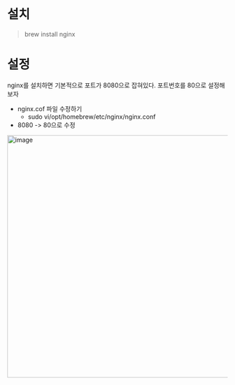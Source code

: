 # 설치
> brew install nginx

# 설정
nginx를 설치하면 기본적으로 포트가 8080으로 잡혀있다. 포트번호를 80으로 설정해보자

- nginx.cof 파일 수정하기
  - sudo vi/opt/homebrew/etc/nginx/nginx.conf
- 8080 -> 80으로 수정

<img width="555" alt="image" src="https://user-images.githubusercontent.com/74396651/236635678-12ce5190-98ef-4086-bf03-083350c67f2e.png">
